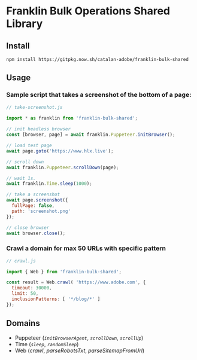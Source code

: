 Franklin Bulk Operations Shared Library
===



## Install

```
npm install https://gitpkg.now.sh/catalan-adobe/franklin-bulk-shared
```



## Usage

### Sample script that takes a screenshot of the bottom of a page:

```js
// take-screenshot.js

import * as franklin from 'franklin-bulk-shared';
  
// init headless browser
const [browser, page] = await franklin.Puppeteer.initBrowser();

// load test page
await page.goto('https://www.hlx.live');

// scroll down
await franklin.Puppeteer.scrollDown(page);

// wait 1s.
await franklin.Time.sleep(1000);

// take a screenshot
await page.screenshot({
  fullPage: false,
  path: 'screenshot.png'
});

// close browser
await browser.close();
```

### Crawl a domain for max 50 URLs with specific pattern

```js
// crawl.js

import { Web } from 'franklin-bulk-shared';

const result = Web.crawl( 'https://www.adobe.com', {
  timeout: 30000,
  limit: 50,
  inclusionPatterns: [ '*/blog/*' ]
});
```


## Domains

* Puppeteer (_`initBrowserAgent`_, _`scrollDown`_, _`scrollUp`_)
* Time (_`sleep`_, _`randomSleep`_)
* Web (_crawl_, _parseRobotsTxt_, _parseSitemapFromUrl_)
